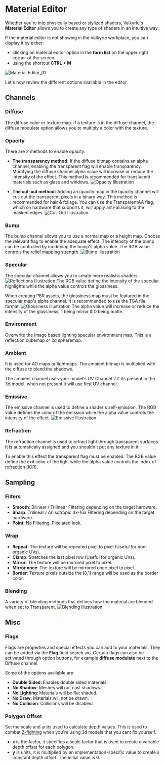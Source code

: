 # Material Editor
Whether you're into physically based or stylized shaders, Valkyrie's **Material Editor** allows you to create any type of shaders in an intuitive way.

If the material editor is not showing in the Valkyrie workplace, you can display it by either:
- clicking on material editor option in the **form list** on the upper right corner of the screen
- using the shortcut **CTRL + M**

![Material Editor_01](https://media.giphy.com/media/guclTOEwplgmHhk40u/giphy.gif)

Let's now review the different options available in the editor.

## Channels

### Diffuse
The diffuse color or texture map.
If a texture is in the diffuse channel, the diffuse modulate option allows you to multiply a color with the texture.

### Opacity
There are 2 methods to enable opacity.
- **The transparency method:**
If the diffuse bitmap contains an alpha channel, enabling the transparent flag will enable transparency. Modifying the diffuse channel alpha value will increase or reduce the intensity of the effect. This method is recommended for translucent materials such as glass and windows.
![Opacity Illustration](https://cdn2.talansoft.com/img/docs/material_editor/VLK_Opacity.gif)

- **The cut-out method:**
Adding an opacity map in the opacity channel will cut-out the transparent pixels in a binary way. This method is recommended for hair & foliage. You can use the TransparentAA flag, which on hardware that supports it, will apply anti-aliasing to the masked edges.
![Cut-Out Illustration](https://cdn2.talansoft.com/img/docs/material_editor/VLK_Cut_Out.gif)

### Bump
The bump channel allows you to use a normal map or a height map. Choose the relevant flag to enable the adequate effect.
The intensity of the bump can be controlled by modifying the bump's alpha value. The RGB value controls the relief mapping strength.
![Bump Illustration](https://cdn2.talansoft.com/img/docs/material_editor/VLK_Bump.gif)

### Specular
The specular channel allows you to create more realistic shaders.
![Reflections Illustration](https://cdn2.talansoft.com/img/docs/material_editor/VLK_Reflections.jpg)
The RGB value define the intensity of the specular highlights while the alpha value controls the glossiness.

When creating PBR assets, the glossiness map must be featured in the specular map's alpha channel. It is recommended to use the TGA file format.
![Glossiness Illustration](https://cdn2.talansoft.com/img/docs/material_editor/VLK_Gloss.gif)
The alpha value will increase or reduce the intensity of the glossiness, 1 being mirror & 0 being matte.

### Environment
Overwrite the Image based lighting specular environment map. This is a reflection cubemap or 2d spheremap.

### Ambient
It is used for AO maps or lightmaps. The ambient bitmap is multiplied with the diffuse to blend the shadows.

The ambient channel uses your model's UV Channel 2 if its present in the 3d model, when not present it will use first UV channel.

### Emissive
The emissive channel is used to define a shader's self-emission.
The RGB value defines the color of the emission while the alpha value controls the intensity of the effect.
![Emissive Illustration](https://cdn2.talansoft.com/img/docs/material_editor/VLK_Emissive.gif)

### Refraction
The refraction channel is used to refract light through transparent surfaces. It is automatically assigned and you shouldn't put any texture in it.

To enable this effect the transparent flag must be enabled.
The RGB value define the exit color of the light while the alpha value controls the index of refraction (IOR).

## Sampling

### Filters
- **Smooth**: Bilinear / Trilinear Filtering depending on the target hardware.
- **Sharp**: Trilinear / Anisotropic 4x-16x Filtering depending on the target hardware.
- **Point**: No Filtering. Pixelated look.

### Wrap
- **Repeat**: The texture will be repeated pixel to pixel (Useful for non-organic UVs).
- **Clamp**: Stretches the last pixel row (Useful for organic UVs).
- **Mirror**: The texture will be mirrored pixel to pixel.
- **Mirror once**: The texture will be mirrored once pixel to pixel.
- **Border**: Texture pixels outside the [0,1] range will be used as the border color.

### Blending
A variety of blending methods that defines how the material are blended when set to Transparent.
![Blending Illustration](https://cdn2.talansoft.com/img/docs/material_editor/VLK_Blending.gif)

## Misc

### Flags
Flags are properties and special effects you can add to your materials. They can be added via the **Flag** field search aid. Certain flags can also be activated through option buttons, for example **diffuse modulate** next to the Diffuse channel.

Some of the options available are:
- **Double Sided**: Enables double sided materials.
- **No Shadow**: Meshes will not cast shadows.
- **No Lighting**: Materials will be flat shaded.
- **No Draw**: Materials will not be drawn.
- **No Collision**: Collisions will be disabled.

### Polygon Offset
Set the scale and units used to calculate depth values. This is used to combat <a href="https://en.wikipedia.org/wiki/Z-fighting" target="_blank">Z-fighting</a> when you're using 3d models that you cant fix yourself.

- **x** is the factor, it specifies a scale factor that is used to create a
  variable depth offset for each polygon.
- **y** is units, it is multiplied by an implementation-specific value to create a
  constant depth offset. The initial value is 0.
